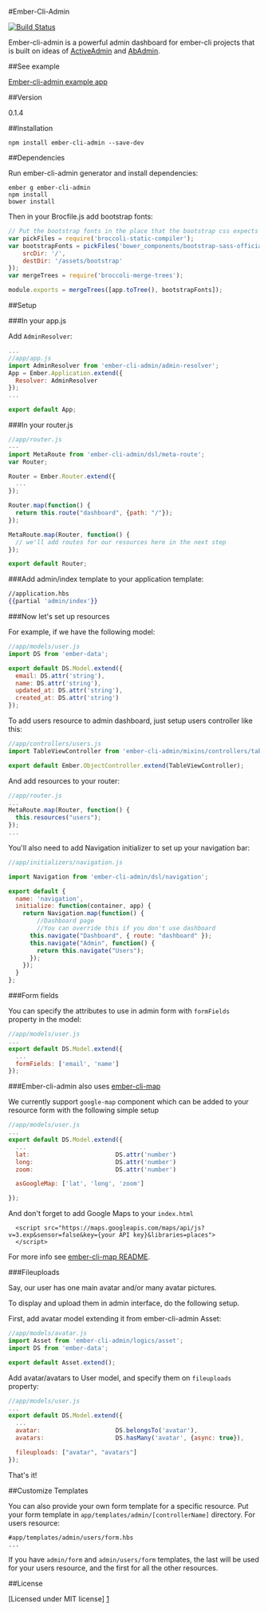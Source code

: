 #Ember-Cli-Admin

[![Build Status](https://travis-ci.org/ember-admin/ember-cli-admin.svg?branch=master)](https://travis-ci.org/ember-admin/ember-cli-admin)

Ember-cli-admin is a powerful admin dashboard for ember-cli projects that is built on ideas of [ActiveAdmin][2] and [AbAdmin][3].

##See example

[Ember-cli-admin example app](https://github.com/ember-admin/ember-cli-example)

##Version

0.1.4

##Installation

```
npm install ember-cli-admin --save-dev
```

##Dependencies

Run ember-cli-admin generator and install dependencies:
```
ember g ember-cli-admin
npm install
bower install
```

Then in your Brocfile.js add bootstrap fonts:
```javascript
// Put the bootstrap fonts in the place that the bootstrap css expects to find them.
var pickFiles = require('broccoli-static-compiler');
var bootstrapFonts = pickFiles('bower_components/bootstrap-sass-official/assets/fonts/bootstrap', {
    srcDir: '/',
    destDir: '/assets/bootstrap'
});
var mergeTrees = require('broccoli-merge-trees');

module.exports = mergeTrees([app.toTree(), bootstrapFonts]);
```

##Setup

###In your app.js


Add ```AdminResolver```:
```javascript
...
//app/app.js
import AdminResolver from 'ember-cli-admin/admin-resolver';
App = Ember.Application.extend({
  Resolver: AdminResolver
});
...

export default App;
```

###In your router.js

```javascript
//app/router.js
---
import MetaRoute from 'ember-cli-admin/dsl/meta-route';
var Router;

Router = Ember.Router.extend({
  ...
});

Router.map(function() {
  return this.route("dashboard", {path: "/"});
});

MetaRoute.map(Router, function() {
  // we'll add routes for our resources here in the next step
});

export default Router;
```

###Add admin/index template to your application template:
```handlebars
//application.hbs
{{partial 'admin/index'}}
```

###Now let's set up resources

For example, if we have the following model:

```javascript
//app/models/user.js
import DS from 'ember-data';

export default DS.Model.extend({
  email: DS.attr('string'),
  name: DS.attr('string'),
  updated_at: DS.attr('string'),
  created_at: DS.attr('string')
});

```
To add users resource to admin dashboard, just setup users controller like this:

```javascript
//app/controllers/users.js
import TableViewController from 'ember-cli-admin/mixins/controllers/table-view';

export default Ember.ObjectController.extend(TableViewController);

```
And add resources to your router:

```javascript
//app/router.js
...
MetaRoute.map(Router, function() {
  this.resources("users");
});
...
```

You'll also need to add Navigation initializer to set up your navigation bar:

```javascript
//app/initializers/navigation.js

import Navigation from 'ember-cli-admin/dsl/navigation';

export default {
  name: 'navigation',
  initialize: function(container, app) {
    return Navigation.map(function() {
        //Dashboard page
        //You can override this if you don't use dashboard
      this.navigate("Dashboard", { route: "dashboard" });
      this.navigate("Admin", function() {
        return this.navigate("Users");
      });
    });
  }
};

```
###Form fields

You can specify the attributes to use in admin form with ```formFields``` property in the model:

```javascript
//app/models/user.js
...
export default DS.Model.extend({
  ...
  formFields: ['email', 'name']
});
```
###Ember-cli-admin also uses [ember-cli-map][4]

We currently support ```google-map``` component which can be added to your resource form with the following simple setup

```javascript
//app/models/user.js
...
export default DS.Model.extend({
  ...
  lat:                        DS.attr('number')
  long:                       DS.attr('number')
  zoom:                       DS.attr('number')

  asGoogleMap: ['lat', 'long', 'zoom']

});
```

And don't forget to add Google Maps to your ```index.html```
```
  <script src="https://maps.googleapis.com/maps/api/js?v=3.exp&sensor=false&key={your API key}&libraries=places">
  </script>
```

For more info see [ember-cli-map README][4].

###Fileuploads

Say, our user has one main avatar and/or many avatar pictures.

To display and upload them in admin interface, do the following setup.

First, add avatar model extending it from ember-cli-admin Asset:

```javascript
//app/models/avatar.js
import Asset from 'ember-cli-admin/logics/asset';
import DS from 'ember-data';

export default Asset.extend();
```

Add avatar/avatars to User model, and specify them on ```fileuploads``` property:

```javascript
//app/models/user.js
...
export default DS.Model.extend({
  ...
  avatar:                     DS.belongsTo('avatar'),
  avatars:                    DS.hasMany('avatar', {async: true}),

  fileuploads: ["avatar", "avatars"]
});
```
That's it!

##Customize Templates

You can also provide your own form template for a specific resource. Put your form template in `app/templates/admin/[controllerName]` directory. For users resource:

```
#app/templates/admin/users/form.hbs
...
```

If you have `admin/form` and `admin/users/form` templates, the last will be used for your users resource, and the first for all the other resources.


##License


[Licensed under MIT license] [1]

[1]:http://opensource.org/licenses/mit-license.php
[2]:https://github.com/activeadmin/activeadmin
[3]:https://github.com/leschenko/ab_admin
[4]:https://github.com/ember-admin/ember-cli-map
